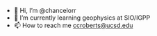 - 👋 Hi, I’m @chancelorr
- 🌱 I’m currently learning geophysics at SIO/IGPP
- 📫 How to reach me ccroberts@ucsd.edu

<!---
chancelorr/chancelorr is a ✨ special ✨ repository because its `README.md` (this file) appears on your GitHub profile.
You can click the Preview link to take a look at your changes.
--->
